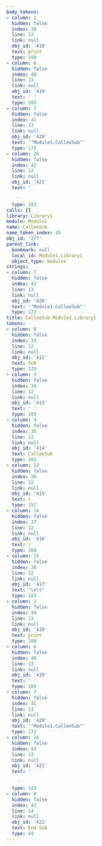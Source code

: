 ```yaml
---
body_tokens:
- column: 1
  hidden: false
  index: 39
  line: 13
  link: null
  obj_id: '418'
  text: print
  type: 100
- column: 6
  hidden: false
  index: 40
  line: 13
  link: null
  obj_id: '419'
  text: ' '
  type: 185
- column: 7
  hidden: false
  index: 41
  line: 13
  link: null
  obj_id: '420'
  text: '"Module1.CalleeSub"'
  type: 172
- column: 26
  hidden: false
  index: 42
  line: 13
  link: null
  obj_id: '421'
  text: '

    '
  type: 183
calls: []
library: Library1
module: Module1
name: CalleeSub
name_token_index: 35
obj_id: '277'
parent_link:
  bookmark: null
  local_id: Module1.Library1
  object_type: modules
strings:
- column: 7
  hidden: false
  index: 41
  line: 13
  link: null
  obj_id: '420'
  text: '"Module1.CalleeSub"'
  type: 172
title: CalleeSub.Module1.Library1
tokens:
- column: 0
  hidden: false
  index: 33
  line: 12
  link: null
  obj_id: '412'
  text: Sub
  type: 125
- column: 3
  hidden: false
  index: 34
  line: 12
  link: null
  obj_id: '413'
  text: ' '
  type: 185
- column: 4
  hidden: false
  index: 35
  line: 12
  link: null
  obj_id: '414'
  text: CalleeSub
  type: 181
- column: 13
  hidden: false
  index: 36
  line: 12
  link: null
  obj_id: '415'
  text: (
  type: 157
- column: 14
  hidden: false
  index: 37
  line: 12
  link: null
  obj_id: '416'
  text: )
  type: 168
- column: 15
  hidden: false
  index: 38
  line: 12
  link: null
  obj_id: '417'
  text: "\n\t"
  type: 183
- column: 1
  hidden: false
  index: 39
  line: 13
  link: null
  obj_id: '418'
  text: print
  type: 100
- column: 6
  hidden: false
  index: 40
  line: 13
  link: null
  obj_id: '419'
  text: ' '
  type: 185
- column: 7
  hidden: false
  index: 41
  line: 13
  link: null
  obj_id: '420'
  text: '"Module1.CalleeSub"'
  type: 172
- column: 26
  hidden: false
  index: 42
  line: 13
  link: null
  obj_id: '421'
  text: '

    '
  type: 183
- column: 0
  hidden: false
  index: 43
  line: 14
  link: null
  obj_id: '422'
  text: End Sub
  type: 44
---
```

